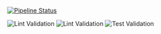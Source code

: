 
[![Pipeline Status](http://screwdriver.hubbard.ninja:9000/pipelines/2/badge)](http://45.79.65.140:9000/pipelines/2/events)

![Lint Validation](http://screwdriver.hubbard.ninja:9000/pipelines/2/validate_codestyle/badge)
![Lint Validation](http://screwdriver.hubbard.ninja:9000/pipelines/2/validate_lint/badge)
![Test Validation](http://screwdriver.hubbard.ninja:9000/pipelines/2/validate_test/badge)
